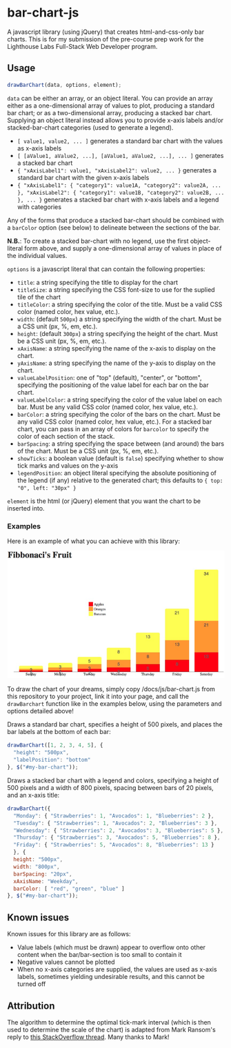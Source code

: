 # bar-chart-js

A javascript library (using jQuery) that creates html-and-css-only bar charts.
This is for my submission of the pre-course prep work for the Lighthouse Labs
Full-Stack Web Developer program.

## Usage

```javascript
drawBarChart(data, options, element);
```

`data` can be either an array, or an object literal. You can provide an array
either as a one-dimensional array of values to plot, producing a standard bar
chart; or as a two-dimensional array, producing a stacked bar chart. Supplying
an object literal instead allows you to provide x-axis labels and/or
stacked-bar-chart categories (used to generate a legend).

* `[ value1, value2, ... ]` generates a standard bar chart with the values as
  x-axis labels
* `[ [aValue1, aValue2, ...], [aValue1, aValue2, ...], ... ]` generates a
  stacked bar chart
* `{ "xAxisLabel1": value1, "xAxisLabel2": value2, ... }` generates a standard
  bar chart with the given x-axis labels
* `{ "xAxisLabel1": { "category1": value1A, "category2": value2A, ... },
  "xAxisLabel2": { "category1": value1B, "category2": value2B, ... }, ... }`
  generates a stacked bar chart with x-axis labels and a legend with categories

Any of the forms that produce a stacked bar-chart should be combined with a
`barColor` option (see below) to delineate between the sections of the bar.

**N.B.**: To create a stacked bar-chart with no legend, use the first
object-literal form above, and supply a one-dimensional array of values in place
of the individual values.

`options` is a javascript literal that can contain the following properties:

* `title`: a string specifying the title to display for the chart
* `titleSize`: a string specifying the CSS font-size to use for the suplied tile
  of the chart
* `titleColor`: a string specifying the color of the title. Must be a valid CSS
  color (named color, hex value, etc.).
* `width`: (default `500px`) a string specifying the width of the chart. Must be
  a CSS unit (px, %, em, etc.).
* `height`: (default `300px`) a string specifying the height of the chart. Must
  be a CSS unit (px, %, em, etc.).
* `xAxisName`: a string specifying the name of the x-axis to display on the
  chart.
* `yAxisName`: a string specifying the name of the y-axis to display on the
  chart.
* `valueLabelPosition`: one of "top" (default), "center", or "bottom",
  specifying the positioning of the value label for each bar on the bar chart.
* `valueLabelColor`: a string specifying the color of the value label on each
  bar. Must be any valid CSS color (named color, hex value, etc.).
* `barColor`: a string specifying the color of the bars on the chart. Must be
  any valid CSS color (named color, hex value, etc.). For a stacked bar chart,
  you can pass in an array of colors for `barcolor` to specify the color of each
  section of the stack.
* `barSpacing`: a string specifying the space between (and around) the bars of
  the chart. Must be a CSS unit (px, %, em, etc.).
* `showTicks`: a boolean value (default is `false`) specifying whether to show
  tick marks and values on the y-axis
* `legendPosition`: an object literal specifying the absolute positioning of the
  legend (if any) relative to the generated chart; this defaults to `{ top: "0",
  left: "30px" }`

`element` is the html (or jQuery) element that you want the chart to be inserted
into.

### Examples

Here is an example of what you can achieve with this library:

![Example: Fibbonaci's Fruit Chart drawn with this library](assets/example-fibb-fruit.jpg)

To draw the chart of your dreams, simply copy /docs/js/bar-chart.js from this
repository to your project, link it into your page, and call the `drawBarchart`
function like in the examples below, using the parameters and options detailed
above!

Draws a standard bar chart, specifies a height of 500 pixels, and places the bar
labels at the bottom of each bar:

```javascript
drawBarChart([1, 2, 3, 4, 5], {
  "height": "500px",
  "labelPosition": "bottom"
}, $("#my-bar-chart"));
```

Draws a stacked bar chart with a legend and colors, specifying a height of 500
pixels and a width of 800 pixels, spacing between bars of 20 pixels, and an
x-axis title:

```javascript
drawBarChart({
  "Monday": { "Strawberries": 1, "Avocados": 1, "Blueberries": 2 },
  "Tuesday": { "Strawberries": 1, "Avocados": 2, "Blueberries": 3 },
  "Wednesday": { "Strawberries": 2, "Avocados": 3, "Blueberries": 5 },
  "Thursday": { "Strawberries": 3, "Avocados": 5, "Blueberries": 8 },
  "Friday": { "Strawberries": 5, "Avocados": 8, "Blueberries": 13 }
  }, {
  height: "500px",
  width: "800px",
  barSpacing: "20px",
  xAxisName: "Weekday",
  barColor: [ "red", "green", "blue" ]
}, $("#my-bar-chart"));
```

## Known issues

Known issues for this library are as follows:

* Value labels (which must be drawn) appear to overflow onto other content when
  the bar/bar-section is too small to contain it
* Negative values cannot be plotted
* When no x-axis categories are supplied, the values are used as x-axis labels,
  sometimes yielding undesirable results, and this cannot be turned off

## Attribution

The algorithm to determine the optimal tick-mark interval (which is then used to
determine the scale of the chart) is adapted from Mark Ransom's reply to [this
StackOverflow
thread](https://stackoverflow.com/questions/611878/reasonable-optimized-chart-scaling).
Many thanks to Mark!
